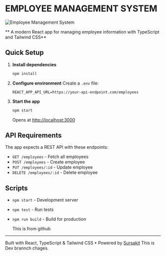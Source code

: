 # EMPLOYEE MANAGEMENT SYSTEM
![Employee Management System](https://github.com/sursakit/employee-management-system/blob/main/public/employee-management-system.png)

** A modern React app for managing employee information with TypeScript and Tailwind CSS**
## Quick Setup

1. **Install dependencies**
   ```bash
   npm install
   ```

2. **Configure environment**
   Create a `.env` file:
   ```env
   REACT_APP_API_URL=https://your-api-endpoint.com/employees
   ```

3. **Start the app**
   ```bash
   npm start
   ```
   
   Opens at [http://localhost:3000](http://localhost:3000)

## API Requirements

The app expects a REST API with these endpoints:
- `GET /employees` - Fetch all employees
- `POST /employees` - Create employee
- `PUT /employees/:id` - Update employee  
- `DELETE /employees/:id` - Delete employee

## Scripts

- `npm start` - Development server
- `npm test` - Run tests
- `npm run build` - Build for production

  This is from github

---

Built with React, TypeScript & Tailwind CSS • Powered by [Sursakit](https://sursakit.com)
This is Dev brannch chages.